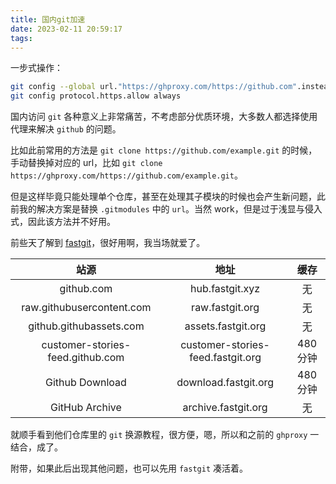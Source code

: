 ```yaml
---
title: 国内git加速
date: 2023-02-11 20:59:17
tags:
---
```


一步式操作：

```bash
git config --global url."https://ghproxy.com/https://github.com".insteadOf "https://github.com/"
git config protocol.https.allow always
```

<!--more-->

国内访问 ``git`` 各种意义上非常痛苦，不考虑部分优质环境，大多数人都选择使用代理来解决 ``github`` 的问题。

比如此前常用的方法是 ``git clone https://github.com/example.git`` 的时候，手动替换掉对应的 url，比如 ``git clone https://ghproxy.com/https://github.com/example.git``。

但是这样毕竟只能处理单个仓库，甚至在处理其子模块的时候也会产生新问题，此前我的解决方案是替换 `.gitmodules` 中的 `url`。当然 work，但是过于浅显与侵入式，因此该方法并不好用。

前些天了解到 [fastgit](https://doc.fastgit.org/zh-cn/guide.html#web-%E7%9A%84%E4%BD%BF%E7%94%A8)，很好用啊，我当场就爱了。


| 站源 | 地址 | 缓存 |
| :---: | :---: | :---: |
| github.com | hub.fastgit.xyz | 无 |
| raw.githubusercontent.com | raw.fastgit.org | 无 |
| github.githubassets.com | assets.fastgit.org | 无 |
| customer-stories-feed.github.com | customer-stories-feed.fastgit.org | 480 分钟 |
| Github Download | download.fastgit.org | 480 分钟 |
| GitHub Archive | archive.fastgit.org | 无 |

就顺手看到他们仓库里的 `git` 换源教程，很方便，嗯，所以和之前的 `ghproxy` 一结合，成了。

附带，如果此后出现其他问题，也可以先用 `fastgit` 凑活着。